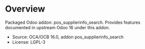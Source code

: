 # Overview

Packaged Odoo addon: pos_supplierinfo_search. Provides features documented in upstream Odoo 16 under this addon.

- Source: OCA/OCB 16.0, addon pos_supplierinfo_search
- License: LGPL-3
